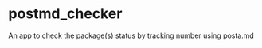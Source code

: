 postmd_checker
==============

An app to check the package(s) status by tracking number using posta.md
